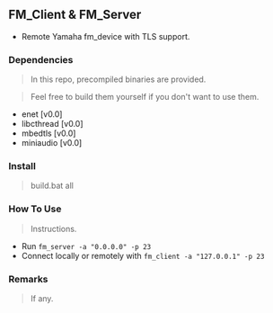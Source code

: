 ## FM_Client & FM_Server

* Remote Yamaha fm_device with TLS support.

### Dependencies

> In this repo, precompiled binaries are provided.

> Feel free to build them yourself if you don't want to use them.

* enet		[v0.0]
* libcthread	[v0.0]
* mbedtls	[v0.0]
* miniaudio	[v0.0]

### Install

> build.bat all

### How To Use

> Instructions.

* Run `fm_server -a "0.0.0.0" -p 23`
* Connect locally or remotely with `fm_client -a "127.0.0.1" -p 23`

### Remarks

> If any.
